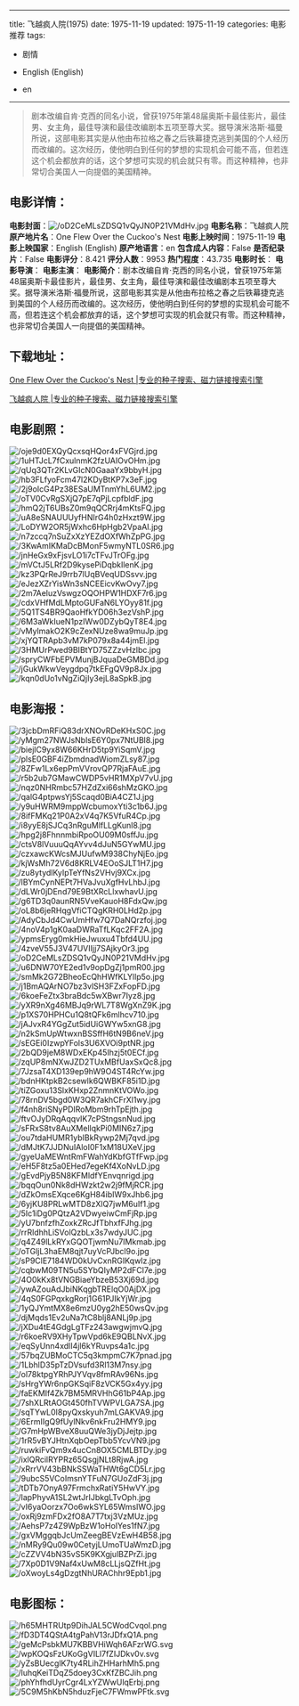 
---
title: 飞越疯人院(1975)
date: 1975-11-19
updated: 1975-11-19
categories: 电影推荐
tags:
- 剧情

- English (English)
- en
---


> 剧本改编自肯·克西的同名小说，曾获1975年第48届奥斯卡最佳影片，最佳男、女主角，最佳导演和最佳改编剧本五项至尊大奖。据导演米洛斯·福曼所说，这部电影其实是从他由布拉格之春之后铁幕捷克逃到美国的个人经历而改编的。这次经历，使他明白到任何的梦想的实现机会可能不高，但若连这个机会都放弃的话，这个梦想可实现的机会就只有零。而这种精神，也非常切合美国人一向提倡的美国精神。

## **电影详情**：

**电影封面**：<img src="https://image.tmdb.org/t/p/w200/oD2CeMLsZDSQ1vQyJN0P21VMdHv.jpg" alt="/oD2CeMLsZDSQ1vQyJN0P21VMdHv.jpg" title="/oD2CeMLsZDSQ1vQyJN0P21VMdHv.jpg">
**电影名称**：飞越疯人院
**原产地片名**：One Flew Over the Cuckoo's Nest
**电影上映时间**：1975-11-19
**电影上映国家**：English (English)
**原产地语言**：en
**包含成人内容**：False
**是否纪录片**：False
**电影评分**：8.421
**评分人数**：9953
**热门程度**：43.735
**电影时长**：
**电影导演**：
**电影主演**：
**电影简介**：剧本改编自肯·克西的同名小说，曾获1975年第48届奥斯卡最佳影片，最佳男、女主角，最佳导演和最佳改编剧本五项至尊大奖。据导演米洛斯·福曼所说，这部电影其实是从他由布拉格之春之后铁幕捷克逃到美国的个人经历而改编的。这次经历，使他明白到任何的梦想的实现机会可能不高，但若连这个机会都放弃的话，这个梦想可实现的机会就只有零。而这种精神，也非常切合美国人一向提倡的美国精神。

## **下载地址**：
[One Flew Over the Cuckoo's Nest |专业的种子搜索、磁力链接搜索引擎](https://movie.amd794.com:2083/?search=One%20Flew%20Over%20the%20Cuckoo%27s%20Nest&ordering=&mode=match_phrase&page_size=10&page=1)

[飞越疯人院 |专业的种子搜索、磁力链接搜索引擎](https://movie.amd794.com:2083/?search=%E9%A3%9E%E8%B6%8A%E7%96%AF%E4%BA%BA%E9%99%A2&ordering=&mode=match_phrase&page_size=10&page=1)
 

## **电影剧照**：
<img src="https://image.tmdb.org/t/p/original/oje9d0EXQyQcxsqHQor4xFVGjrd.jpg" alt="/oje9d0EXQyQcxsqHQor4xFVGjrd.jpg" title="/oje9d0EXQyQcxsqHQor4xFVGjrd.jpg"><img src="https://image.tmdb.org/t/p/original/1uHTJcL7fCxulnmK2fzUAIOvOHm.jpg" alt="/1uHTJcL7fCxulnmK2fzUAIOvOHm.jpg" title="/1uHTJcL7fCxulnmK2fzUAIOvOHm.jpg"><img src="https://image.tmdb.org/t/p/original/qUq3QTr2KLvGIcN0GaaaYx9bbyH.jpg" alt="/qUq3QTr2KLvGIcN0GaaaYx9bbyH.jpg" title="/qUq3QTr2KLvGIcN0GaaaYx9bbyH.jpg"><img src="https://image.tmdb.org/t/p/original/hb3FLfyoFcm47l2KDyBtKP7x3eF.jpg" alt="/hb3FLfyoFcm47l2KDyBtKP7x3eF.jpg" title="/hb3FLfyoFcm47l2KDyBtKP7x3eF.jpg"><img src="https://image.tmdb.org/t/p/original/2j9oIcG4Pz38ESaUMTnmYhL6UM2.jpg" alt="/2j9oIcG4Pz38ESaUMTnmYhL6UM2.jpg" title="/2j9oIcG4Pz38ESaUMTnmYhL6UM2.jpg"><img src="https://image.tmdb.org/t/p/original/oTV0CvRgSXjQ7pE7qPjLcpfbldF.jpg" alt="/oTV0CvRgSXjQ7pE7qPjLcpfbldF.jpg" title="/oTV0CvRgSXjQ7pE7qPjLcpfbldF.jpg"><img src="https://image.tmdb.org/t/p/original/hmQ2jT6UBsZ0m9qQCRrj4mKtsFQ.jpg" alt="/hmQ2jT6UBsZ0m9qQCRrj4mKtsFQ.jpg" title="/hmQ2jT6UBsZ0m9qQCRrj4mKtsFQ.jpg"><img src="https://image.tmdb.org/t/p/original/uA8eSNAUUUyfHNIrG4h0zHxzt9W.jpg" alt="/uA8eSNAUUUyfHNIrG4h0zHxzt9W.jpg" title="/uA8eSNAUUUyfHNIrG4h0zHxzt9W.jpg"><img src="https://image.tmdb.org/t/p/original/LoDYW2OR5jWxhc6HpHgb2VpaAI.jpg" alt="/LoDYW2OR5jWxhc6HpHgb2VpaAI.jpg" title="/LoDYW2OR5jWxhc6HpHgb2VpaAI.jpg"><img src="https://image.tmdb.org/t/p/original/n7zccq7nSuZxXzYEZdOXfWhZpPG.jpg" alt="/n7zccq7nSuZxXzYEZdOXfWhZpPG.jpg" title="/n7zccq7nSuZxXzYEZdOXfWhZpPG.jpg"><img src="https://image.tmdb.org/t/p/original/3KwAmIKMaDcBMonF5wmyNTL0SR6.jpg" alt="/3KwAmIKMaDcBMonF5wmyNTL0SR6.jpg" title="/3KwAmIKMaDcBMonF5wmyNTL0SR6.jpg"><img src="https://image.tmdb.org/t/p/original/jnHeGx9xFjsvLO1i7cTFvJTrOFg.jpg" alt="/jnHeGx9xFjsvLO1i7cTFvJTrOFg.jpg" title="/jnHeGx9xFjsvLO1i7cTFvJTrOFg.jpg"><img src="https://image.tmdb.org/t/p/original/mVCtJ5LRf2D9kysePiDqbkIlenK.jpg" alt="/mVCtJ5LRf2D9kysePiDqbkIlenK.jpg" title="/mVCtJ5LRf2D9kysePiDqbkIlenK.jpg"><img src="https://image.tmdb.org/t/p/original/kz3PQrReJ9rrb7lUqBVeqUDSsvv.jpg" alt="/kz3PQrReJ9rrb7lUqBVeqUDSsvv.jpg" title="/kz3PQrReJ9rrb7lUqBVeqUDSsvv.jpg"><img src="https://image.tmdb.org/t/p/original/eJezXZrYisWn3sNCEEicvKwOvy7.jpg" alt="/eJezXZrYisWn3sNCEEicvKwOvy7.jpg" title="/eJezXZrYisWn3sNCEEicvKwOvy7.jpg"><img src="https://image.tmdb.org/t/p/original/2m7AeluzVswgzOQOHPW1HDXF7r6.jpg" alt="/2m7AeluzVswgzOQOHPW1HDXF7r6.jpg" title="/2m7AeluzVswgzOQOHPW1HDXF7r6.jpg"><img src="https://image.tmdb.org/t/p/original/cdxVHfMdLMptoGUFaN6LYOyy81f.jpg" alt="/cdxVHfMdLMptoGUFaN6LYOyy81f.jpg" title="/cdxVHfMdLMptoGUFaN6LYOyy81f.jpg"><img src="https://image.tmdb.org/t/p/original/5Q1TS4BR9QaoHfkYD06h3ezVshP.jpg" alt="/5Q1TS4BR9QaoHfkYD06h3ezVshP.jpg" title="/5Q1TS4BR9QaoHfkYD06h3ezVshP.jpg"><img src="https://image.tmdb.org/t/p/original/6M3aWkIueN1pzIWw0DZybQyT8E4.jpg" alt="/6M3aWkIueN1pzIWw0DZybQyT8E4.jpg" title="/6M3aWkIueN1pzIWw0DZybQyT8E4.jpg"><img src="https://image.tmdb.org/t/p/original/vMylmakO2K9cZexNUze8wa9muJp.jpg" alt="/vMylmakO2K9cZexNUze8wa9muJp.jpg" title="/vMylmakO2K9cZexNUze8wa9muJp.jpg"><img src="https://image.tmdb.org/t/p/original/xjYQTRApb3vM7kP079x8a44jmEl.jpg" alt="/xjYQTRApb3vM7kP079x8a44jmEl.jpg" title="/xjYQTRApb3vM7kP079x8a44jmEl.jpg"><img src="https://image.tmdb.org/t/p/original/3HMUrPwed9BIBtYD75ZZzvHzlbc.jpg" alt="/3HMUrPwed9BIBtYD75ZZzvHzlbc.jpg" title="/3HMUrPwed9BIBtYD75ZZzvHzlbc.jpg"><img src="https://image.tmdb.org/t/p/original/spryCWFbEPVMunjBJquaDeGMBDd.jpg" alt="/spryCWFbEPVMunjBJquaDeGMBDd.jpg" title="/spryCWFbEPVMunjBJquaDeGMBDd.jpg"><img src="https://image.tmdb.org/t/p/original/jGukWkwVeygdpq7tkEFgQV9p8Jx.jpg" alt="/jGukWkwVeygdpq7tkEFgQV9p8Jx.jpg" title="/jGukWkwVeygdpq7tkEFgQV9p8Jx.jpg"><img src="https://image.tmdb.org/t/p/original/kqn0dUo1vNgZiQjIy3ejL8aSpkB.jpg" alt="/kqn0dUo1vNgZiQjIy3ejL8aSpkB.jpg" title="/kqn0dUo1vNgZiQjIy3ejL8aSpkB.jpg">

## **电影海报**：
<img src="https://image.tmdb.org/t/p/original/3jcbDmRFiQ83drXNOvRDeKHxS0C.jpg" alt="/3jcbDmRFiQ83drXNOvRDeKHxS0C.jpg" title="/3jcbDmRFiQ83drXNOvRDeKHxS0C.jpg"><img src="https://image.tmdb.org/t/p/original/yMgm27NWJsNblsE6Y0px7NtUBl8.jpg" alt="/yMgm27NWJsNblsE6Y0px7NtUBl8.jpg" title="/yMgm27NWJsNblsE6Y0px7NtUBl8.jpg"><img src="https://image.tmdb.org/t/p/original/biejlC9yx8W66KHrD5tp9YiSqmV.jpg" alt="/biejlC9yx8W66KHrD5tp9YiSqmV.jpg" title="/biejlC9yx8W66KHrD5tp9YiSqmV.jpg"><img src="https://image.tmdb.org/t/p/original/plsE0GBF4iZbmdnadWiomZLsy87.jpg" alt="/plsE0GBF4iZbmdnadWiomZLsy87.jpg" title="/plsE0GBF4iZbmdnadWiomZLsy87.jpg"><img src="https://image.tmdb.org/t/p/original/8ZFw1Lx6epPmVVrovQP7RjaFAuE.jpg" alt="/8ZFw1Lx6epPmVVrovQP7RjaFAuE.jpg" title="/8ZFw1Lx6epPmVVrovQP7RjaFAuE.jpg"><img src="https://image.tmdb.org/t/p/original/r5b2ub7GMawCWDP5vHR1MXpV7vU.jpg" alt="/r5b2ub7GMawCWDP5vHR1MXpV7vU.jpg" title="/r5b2ub7GMawCWDP5vHR1MXpV7vU.jpg"><img src="https://image.tmdb.org/t/p/original/nqz0NHRmbc57HZdZxi66shMzGKO.jpg" alt="/nqz0NHRmbc57HZdZxi66shMzGKO.jpg" title="/nqz0NHRmbc57HZdZxi66shMzGKO.jpg"><img src="https://image.tmdb.org/t/p/original/qalG4ptpwsYj5Scaqd0BiA4CZ1J.jpg" alt="/qalG4ptpwsYj5Scaqd0BiA4CZ1J.jpg" title="/qalG4ptpwsYj5Scaqd0BiA4CZ1J.jpg"><img src="https://image.tmdb.org/t/p/original/y9uHWRM9mppWcbumoxYti3c1b6J.jpg" alt="/y9uHWRM9mppWcbumoxYti3c1b6J.jpg" title="/y9uHWRM9mppWcbumoxYti3c1b6J.jpg"><img src="https://image.tmdb.org/t/p/original/8ifFMKq21P0A2xV4q7K5VfuR4Cp.jpg" alt="/8ifFMKq21P0A2xV4q7K5VfuR4Cp.jpg" title="/8ifFMKq21P0A2xV4q7K5VfuR4Cp.jpg"><img src="https://image.tmdb.org/t/p/original/i8yyE8jSJCq3nRguMlfLLgKunl8.jpg" alt="/i8yyE8jSJCq3nRguMlfLLgKunl8.jpg" title="/i8yyE8jSJCq3nRguMlfLLgKunl8.jpg"><img src="https://image.tmdb.org/t/p/original/hpg2j8FhnnmbiRpoOU09M0sffJu.jpg" alt="/hpg2j8FhnnmbiRpoOU09M0sffJu.jpg" title="/hpg2j8FhnnmbiRpoOU09M0sffJu.jpg"><img src="https://image.tmdb.org/t/p/original/ctsV8lVuuuQqAYvv4dJuN5GYwMU.jpg" alt="/ctsV8lVuuuQqAYvv4dJuN5GYwMU.jpg" title="/ctsV8lVuuuQqAYvv4dJuN5GYwMU.jpg"><img src="https://image.tmdb.org/t/p/original/czxawcKWcsMJUufwM938ChyNjEo.jpg" alt="/czxawcKWcsMJUufwM938ChyNjEo.jpg" title="/czxawcKWcsMJUufwM938ChyNjEo.jpg"><img src="https://image.tmdb.org/t/p/original/kjWsMh72V6d8KRLV4EOoSJLT1H7.jpg" alt="/kjWsMh72V6d8KRLV4EOoSJLT1H7.jpg" title="/kjWsMh72V6d8KRLV4EOoSJLT1H7.jpg"><img src="https://image.tmdb.org/t/p/original/zu8ytydlKyIpTeYfNs2VHvj9XCx.jpg" alt="/zu8ytydlKyIpTeYfNs2VHvj9XCx.jpg" title="/zu8ytydlKyIpTeYfNs2VHvj9XCx.jpg"><img src="https://image.tmdb.org/t/p/original/lBYmCynNEPt7HVaJvuXgfHvLhbJ.jpg" alt="/lBYmCynNEPt7HVaJvuXgfHvLhbJ.jpg" title="/lBYmCynNEPt7HVaJvuXgfHvLhbJ.jpg"><img src="https://image.tmdb.org/t/p/original/dLWr0jDEnd79E9BtXRcLlxwhavU.jpg" alt="/dLWr0jDEnd79E9BtXRcLlxwhavU.jpg" title="/dLWr0jDEnd79E9BtXRcLlxwhavU.jpg"><img src="https://image.tmdb.org/t/p/original/g6TD3q0aunRN5VveKauoH8FdxQw.jpg" alt="/g6TD3q0aunRN5VveKauoH8FdxQw.jpg" title="/g6TD3q0aunRN5VveKauoH8FdxQw.jpg"><img src="https://image.tmdb.org/t/p/original/oL8b6jeRHqgVfiCTQgKRH0LHd2p.jpg" alt="/oL8b6jeRHqgVfiCTQgKRH0LHd2p.jpg" title="/oL8b6jeRHqgVfiCTQgKRH0LHd2p.jpg"><img src="https://image.tmdb.org/t/p/original/AdyCbJd4CwUmHfw7Q7DaNQrzfoj.jpg" alt="/AdyCbJd4CwUmHfw7Q7DaNQrzfoj.jpg" title="/AdyCbJd4CwUmHfw7Q7DaNQrzfoj.jpg"><img src="https://image.tmdb.org/t/p/original/4noV4p1gK0aaDWRaTfLKqc2FF2A.jpg" alt="/4noV4p1gK0aaDWRaTfLKqc2FF2A.jpg" title="/4noV4p1gK0aaDWRaTfLKqc2FF2A.jpg"><img src="https://image.tmdb.org/t/p/original/ypmsEryg0mkHieJwuxu4Tbfd4UU.jpg" alt="/ypmsEryg0mkHieJwuxu4Tbfd4UU.jpg" title="/ypmsEryg0mkHieJwuxu4Tbfd4UU.jpg"><img src="https://image.tmdb.org/t/p/original/4zveV55J3V47UVIIjj7SAjkyOr3.jpg" alt="/4zveV55J3V47UVIIjj7SAjkyOr3.jpg" title="/4zveV55J3V47UVIIjj7SAjkyOr3.jpg"><img src="https://image.tmdb.org/t/p/original/oD2CeMLsZDSQ1vQyJN0P21VMdHv.jpg" alt="/oD2CeMLsZDSQ1vQyJN0P21VMdHv.jpg" title="/oD2CeMLsZDSQ1vQyJN0P21VMdHv.jpg"><img src="https://image.tmdb.org/t/p/original/u6DNW70YE2ed1v9opDgZj1pmR00.jpg" alt="/u6DNW70YE2ed1v9opDgZj1pmR00.jpg" title="/u6DNW70YE2ed1v9opDgZj1pmR00.jpg"><img src="https://image.tmdb.org/t/p/original/smMk2G72BheoEcQhHWfKLYllp5o.jpg" alt="/smMk2G72BheoEcQhHWfKLYllp5o.jpg" title="/smMk2G72BheoEcQhHWfKLYllp5o.jpg"><img src="https://image.tmdb.org/t/p/original/j1BmAQArNO7bz3vlSH3FZxFopFD.jpg" alt="/j1BmAQArNO7bz3vlSH3FZxFopFD.jpg" title="/j1BmAQArNO7bz3vlSH3FZxFopFD.jpg"><img src="https://image.tmdb.org/t/p/original/6koeFeZtx3braBdc5wXBwr7Iyz8.jpg" alt="/6koeFeZtx3braBdc5wXBwr7Iyz8.jpg" title="/6koeFeZtx3braBdc5wXBwr7Iyz8.jpg"><img src="https://image.tmdb.org/t/p/original/yXR9nXg46MBJq9rWL7T8WgXnZ9K.jpg" alt="/yXR9nXg46MBJq9rWL7T8WgXnZ9K.jpg" title="/yXR9nXg46MBJq9rWL7T8WgXnZ9K.jpg"><img src="https://image.tmdb.org/t/p/original/p1XS70HPHCu1Q8tQFk6mlhcv710.jpg" alt="/p1XS70HPHCu1Q8tQFk6mlhcv710.jpg" title="/p1XS70HPHCu1Q8tQFk6mlhcv710.jpg"><img src="https://image.tmdb.org/t/p/original/jAJvxR4YGgZut5idUiGWYw5xnG8.jpg" alt="/jAJvxR4YGgZut5idUiGWYw5xnG8.jpg" title="/jAJvxR4YGgZut5idUiGWYw5xnG8.jpg"><img src="https://image.tmdb.org/t/p/original/n2kSmUpWtwxnBSSffH6tN9B6neV.jpg" alt="/n2kSmUpWtwxnBSSffH6tN9B6neV.jpg" title="/n2kSmUpWtwxnBSSffH6tN9B6neV.jpg"><img src="https://image.tmdb.org/t/p/original/sEGEi0IzwpYFols3U6XVOi9ptNR.jpg" alt="/sEGEi0IzwpYFols3U6XVOi9ptNR.jpg" title="/sEGEi0IzwpYFols3U6XVOi9ptNR.jpg"><img src="https://image.tmdb.org/t/p/original/2bQD9jeM8WDxEKp45Ihzj5t0ECf.jpg" alt="/2bQD9jeM8WDxEKp45Ihzj5t0ECf.jpg" title="/2bQD9jeM8WDxEKp45Ihzj5t0ECf.jpg"><img src="https://image.tmdb.org/t/p/original/zqUP8mNXwJZD2TUxMBfUaxSxQc8.jpg" alt="/zqUP8mNXwJZD2TUxMBfUaxSxQc8.jpg" title="/zqUP8mNXwJZD2TUxMBfUaxSxQc8.jpg"><img src="https://image.tmdb.org/t/p/original/7JzsaT4XD139ep9hW9O4ST4RcYw.jpg" alt="/7JzsaT4XD139ep9hW9O4ST4RcYw.jpg" title="/7JzsaT4XD139ep9hW9O4ST4RcYw.jpg"><img src="https://image.tmdb.org/t/p/original/bdnHKtpkB2csewlk6QWBKF85i1D.jpg" alt="/bdnHKtpkB2csewlk6QWBKF85i1D.jpg" title="/bdnHKtpkB2csewlk6QWBKF85i1D.jpg"><img src="https://image.tmdb.org/t/p/original/tiZGoxu13SlxKHxp2ZnmnKtVOWo.jpg" alt="/tiZGoxu13SlxKHxp2ZnmnKtVOWo.jpg" title="/tiZGoxu13SlxKHxp2ZnmnKtVOWo.jpg"><img src="https://image.tmdb.org/t/p/original/78rnDV5bgd0W3QR7akhCFrXl1wy.jpg" alt="/78rnDV5bgd0W3QR7akhCFrXl1wy.jpg" title="/78rnDV5bgd0W3QR7akhCFrXl1wy.jpg"><img src="https://image.tmdb.org/t/p/original/f4nh8riSNyPDIRoMbm9rhTpEjth.jpg" alt="/f4nh8riSNyPDIRoMbm9rhTpEjth.jpg" title="/f4nh8riSNyPDIRoMbm9rhTpEjth.jpg"><img src="https://image.tmdb.org/t/p/original/ftvOJyDRqAqqvIK7cPStngsnNud.jpg" alt="/ftvOJyDRqAqqvIK7cPStngsnNud.jpg" title="/ftvOJyDRqAqqvIK7cPStngsnNud.jpg"><img src="https://image.tmdb.org/t/p/original/sFRxS8tv8AuXMellqkPi0MIN6z7.jpg" alt="/sFRxS8tv8AuXMellqkPi0MIN6z7.jpg" title="/sFRxS8tv8AuXMellqkPi0MIN6z7.jpg"><img src="https://image.tmdb.org/t/p/original/ou7tdaHUMR1ybIBkRywp2Mj7qvd.jpg" alt="/ou7tdaHUMR1ybIBkRywp2Mj7qvd.jpg" title="/ou7tdaHUMR1ybIBkRywp2Mj7qvd.jpg"><img src="https://image.tmdb.org/t/p/original/dMJtK7JJDNuIAloI0F1xM18UXeV.jpg" alt="/dMJtK7JJDNuIAloI0F1xM18UXeV.jpg" title="/dMJtK7JJDNuIAloI0F1xM18UXeV.jpg"><img src="https://image.tmdb.org/t/p/original/gyeUaMEWntRmFWahYdKbfGTfFwp.jpg" alt="/gyeUaMEWntRmFWahYdKbfGTfFwp.jpg" title="/gyeUaMEWntRmFWahYdKbfGTfFwp.jpg"><img src="https://image.tmdb.org/t/p/original/eH5F8tz5a0EHed7egeKf4XoNvLD.jpg" alt="/eH5F8tz5a0EHed7egeKf4XoNvLD.jpg" title="/eH5F8tz5a0EHed7egeKf4XoNvLD.jpg"><img src="https://image.tmdb.org/t/p/original/gEvdPjyB5N8KFMldfYEnvqnrigd.jpg" alt="/gEvdPjyB5N8KFMldfYEnvqnrigd.jpg" title="/gEvdPjyB5N8KFMldfYEnvqnrigd.jpg"><img src="https://image.tmdb.org/t/p/original/bqqOun0Nk8dHWzkt2w2j9fMjRCR.jpg" alt="/bqqOun0Nk8dHWzkt2w2j9fMjRCR.jpg" title="/bqqOun0Nk8dHWzkt2w2j9fMjRCR.jpg"><img src="https://image.tmdb.org/t/p/original/dZkOmsEXqce6KgH84ibIW9xJhb6.jpg" alt="/dZkOmsEXqce6KgH84ibIW9xJhb6.jpg" title="/dZkOmsEXqce6KgH84ibIW9xJhb6.jpg"><img src="https://image.tmdb.org/t/p/original/6yjKU8PRLwMTD8zXlQ7jwM6uIf1.jpg" alt="/6yjKU8PRLwMTD8zXlQ7jwM6uIf1.jpg" title="/6yjKU8PRLwMTD8zXlQ7jwM6uIf1.jpg"><img src="https://image.tmdb.org/t/p/original/5Ic1iDg0PQtzA2VDwyeiwCmFjRp.jpg" alt="/5Ic1iDg0PQtzA2VDwyeiwCmFjRp.jpg" title="/5Ic1iDg0PQtzA2VDwyeiwCmFjRp.jpg"><img src="https://image.tmdb.org/t/p/original/yU7bnfzfhZoxkZRcJfTbhxfFJhg.jpg" alt="/yU7bnfzfhZoxkZRcJfTbhxfFJhg.jpg" title="/yU7bnfzfhZoxkZRcJfTbhxfFJhg.jpg"><img src="https://image.tmdb.org/t/p/original/rrRldhhLiSVolQzbLx3s7wdyJUC.jpg" alt="/rrRldhhLiSVolQzbLx3s7wdyJUC.jpg" title="/rrRldhhLiSVolQzbLx3s7wdyJUC.jpg"><img src="https://image.tmdb.org/t/p/original/q4Z49lLkRYxGQOTjwmNu7IMkmab.jpg" alt="/q4Z49lLkRYxGQOTjwmNu7IMkmab.jpg" title="/q4Z49lLkRYxGQOTjwmNu7IMkmab.jpg"><img src="https://image.tmdb.org/t/p/original/oTGljL3haEM8qjt7uyVcPJbcl9o.jpg" alt="/oTGljL3haEM8qjt7uyVcPJbcl9o.jpg" title="/oTGljL3haEM8qjt7uyVcPJbcl9o.jpg"><img src="https://image.tmdb.org/t/p/original/sP9ClE7184WD0kUvCxnRGIKqwIz.jpg" alt="/sP9ClE7184WD0kUvCxnRGIKqwIz.jpg" title="/sP9ClE7184WD0kUvCxnRGIKqwIz.jpg"><img src="https://image.tmdb.org/t/p/original/cqbwM09TN5u5SYbQIyMP2dFCl7e.jpg" alt="/cqbwM09TN5u5SYbQIyMP2dFCl7e.jpg" title="/cqbwM09TN5u5SYbQIyMP2dFCl7e.jpg"><img src="https://image.tmdb.org/t/p/original/4O0kKx8tVNGBiaeYbzeB53Xj69d.jpg" alt="/4O0kKx8tVNGBiaeYbzeB53Xj69d.jpg" title="/4O0kKx8tVNGBiaeYbzeB53Xj69d.jpg"><img src="https://image.tmdb.org/t/p/original/ywAZouAdJbiNKqgbTRElqO0AjDX.jpg" alt="/ywAZouAdJbiNKqgbTRElqO0AjDX.jpg" title="/ywAZouAdJbiNKqgbTRElqO0AjDX.jpg"><img src="https://image.tmdb.org/t/p/original/4qS0FGPqxkgRorj1G61PJIkYjWr.jpg" alt="/4qS0FGPqxkgRorj1G61PJIkYjWr.jpg" title="/4qS0FGPqxkgRorj1G61PJIkYjWr.jpg"><img src="https://image.tmdb.org/t/p/original/1yQJYmtMX8e6mzU0yg2hE50wsQv.jpg" alt="/1yQJYmtMX8e6mzU0yg2hE50wsQv.jpg" title="/1yQJYmtMX8e6mzU0yg2hE50wsQv.jpg"><img src="https://image.tmdb.org/t/p/original/djMqds1Ev2uNa7tC8blj8ANLj9p.jpg" alt="/djMqds1Ev2uNa7tC8blj8ANLj9p.jpg" title="/djMqds1Ev2uNa7tC8blj8ANLj9p.jpg"><img src="https://image.tmdb.org/t/p/original/jXDu4tE4GdgLgTFz243awgwjmvQ.jpg" alt="/jXDu4tE4GdgLgTFz243awgwjmvQ.jpg" title="/jXDu4tE4GdgLgTFz243awgwjmvQ.jpg"><img src="https://image.tmdb.org/t/p/original/r6koeRV9XHyTpwVpd6kE9QBLNvX.jpg" alt="/r6koeRV9XHyTpwVpd6kE9QBLNvX.jpg" title="/r6koeRV9XHyTpwVpd6kE9QBLNvX.jpg"><img src="https://image.tmdb.org/t/p/original/eqSyUnn4xdlI4jl6kYRuvps4a1c.jpg" alt="/eqSyUnn4xdlI4jl6kYRuvps4a1c.jpg" title="/eqSyUnn4xdlI4jl6kYRuvps4a1c.jpg"><img src="https://image.tmdb.org/t/p/original/57bqZUBMoCTC5q3kmpmC7K7pnad.jpg" alt="/57bqZUBMoCTC5q3kmpmC7K7pnad.jpg" title="/57bqZUBMoCTC5q3kmpmC7K7pnad.jpg"><img src="https://image.tmdb.org/t/p/original/1LbhlD35pTzDVsufd3Rl13M7nsy.jpg" alt="/1LbhlD35pTzDVsufd3Rl13M7nsy.jpg" title="/1LbhlD35pTzDVsufd3Rl13M7nsy.jpg"><img src="https://image.tmdb.org/t/p/original/ol78ktpgYRhPJYVqv8fmRAv96Ns.jpg" alt="/ol78ktpgYRhPJYVqv8fmRAv96Ns.jpg" title="/ol78ktpgYRhPJYVqv8fmRAv96Ns.jpg"><img src="https://image.tmdb.org/t/p/original/sHrgYWr6npGKSqiF8zVCK5Gx4yy.jpg" alt="/sHrgYWr6npGKSqiF8zVCK5Gx4yy.jpg" title="/sHrgYWr6npGKSqiF8zVCK5Gx4yy.jpg"><img src="https://image.tmdb.org/t/p/original/faEKMIf4Zk7BM5MRVHhG61bP4Ap.jpg" alt="/faEKMIf4Zk7BM5MRVHhG61bP4Ap.jpg" title="/faEKMIf4Zk7BM5MRVHhG61bP4Ap.jpg"><img src="https://image.tmdb.org/t/p/original/7shXLRtAOGt450fhTVWPVLGA7SA.jpg" alt="/7shXLRtAOGt450fhTVWPVLGA7SA.jpg" title="/7shXLRtAOGt450fhTVWPVLGA7SA.jpg"><img src="https://image.tmdb.org/t/p/original/sqTYwL0I8pyQxskyuh7mLGAKVA9.jpg" alt="/sqTYwL0I8pyQxskyuh7mLGAKVA9.jpg" title="/sqTYwL0I8pyQxskyuh7mLGAKVA9.jpg"><img src="https://image.tmdb.org/t/p/original/6ErmIIgQ9fUylNkv6nkFru2HMY9.jpg" alt="/6ErmIIgQ9fUylNkv6nkFru2HMY9.jpg" title="/6ErmIIgQ9fUylNkv6nkFru2HMY9.jpg"><img src="https://image.tmdb.org/t/p/original/G7mHpWBveX8uuQWe3jyDjJejtp.jpg" alt="/G7mHpWBveX8uuQWe3jyDjJejtp.jpg" title="/G7mHpWBveX8uuQWe3jyDjJejtp.jpg"><img src="https://image.tmdb.org/t/p/original/1rR5vBYJHtnXqbOepTbb5YcvVN9.jpg" alt="/1rR5vBYJHtnXqbOepTbb5YcvVN9.jpg" title="/1rR5vBYJHtnXqbOepTbb5YcvVN9.jpg"><img src="https://image.tmdb.org/t/p/original/ruwkiFvQm9x4ucCn8OX5CMLBTDy.jpg" alt="/ruwkiFvQm9x4ucCn8OX5CMLBTDy.jpg" title="/ruwkiFvQm9x4ucCn8OX5CMLBTDy.jpg"><img src="https://image.tmdb.org/t/p/original/ixlQRcilRYPRz65QsgjNLt8RjwA.jpg" alt="/ixlQRcilRYPRz65QsgjNLt8RjwA.jpg" title="/ixlQRcilRYPRz65QsgjNLt8RjwA.jpg"><img src="https://image.tmdb.org/t/p/original/xRrrVV43bBNkSSWaTHWt6gCD5Lr.jpg" alt="/xRrrVV43bBNkSSWaTHWt6gCD5Lr.jpg" title="/xRrrVV43bBNkSSWaTHWt6gCD5Lr.jpg"><img src="https://image.tmdb.org/t/p/original/9ubcS5VCoImsnYTFuN7GUoZdF3j.jpg" alt="/9ubcS5VCoImsnYTFuN7GUoZdF3j.jpg" title="/9ubcS5VCoImsnYTFuN7GUoZdF3j.jpg"><img src="https://image.tmdb.org/t/p/original/tDTb7OnyA97FrmchxRatiY5HwVY.jpg" alt="/tDTb7OnyA97FrmchxRatiY5HwVY.jpg" title="/tDTb7OnyA97FrmchxRatiY5HwVY.jpg"><img src="https://image.tmdb.org/t/p/original/lapPhyvA1SL2wtJrIJbkgLTvOph.jpg" alt="/lapPhyvA1SL2wtJrIJbkgLTvOph.jpg" title="/lapPhyvA1SL2wtJrIJbkgLTvOph.jpg"><img src="https://image.tmdb.org/t/p/original/vI6yaOorzx7Oo6wkSYL65WmsIWO.jpg" alt="/vI6yaOorzx7Oo6wkSYL65WmsIWO.jpg" title="/vI6yaOorzx7Oo6wkSYL65WmsIWO.jpg"><img src="https://image.tmdb.org/t/p/original/oxRj9zmFDx2fO8A7T7txj3VzMUz.jpg" alt="/oxRj9zmFDx2fO8A7T7txj3VzMUz.jpg" title="/oxRj9zmFDx2fO8A7T7txj3VzMUz.jpg"><img src="https://image.tmdb.org/t/p/original/AehsP7z4Z9WpBzW1oHoIYes1fN7.jpg" alt="/AehsP7z4Z9WpBzW1oHoIYes1fN7.jpg" title="/AehsP7z4Z9WpBzW1oHoIYes1fN7.jpg"><img src="https://image.tmdb.org/t/p/original/gxVMggqbJcUmZeegBEVzEwH4B58.jpg" alt="/gxVMggqbJcUmZeegBEVzEwH4B58.jpg" title="/gxVMggqbJcUmZeegBEVzEwH4B58.jpg"><img src="https://image.tmdb.org/t/p/original/nMRy9Qu09w0CetyjLUmoTUaWmzD.jpg" alt="/nMRy9Qu09w0CetyjLUmoTUaWmzD.jpg" title="/nMRy9Qu09w0CetyjLUmoTUaWmzD.jpg"><img src="https://image.tmdb.org/t/p/original/cZZVV4bN35vS5K9KXgjulBZPrZi.jpg" alt="/cZZVV4bN35vS5K9KXgjulBZPrZi.jpg" title="/cZZVV4bN35vS5K9KXgjulBZPrZi.jpg"><img src="https://image.tmdb.org/t/p/original/7Xp0D1V9Naf4xUwM8cLLjsQZfHt.jpg" alt="/7Xp0D1V9Naf4xUwM8cLLjsQZfHt.jpg" title="/7Xp0D1V9Naf4xUwM8cLLjsQZfHt.jpg"><img src="https://image.tmdb.org/t/p/original/oXwoyLs4gDzgtNhURAChhr9Epb1.jpg" alt="/oXwoyLs4gDzgtNhURAChhr9Epb1.jpg" title="/oXwoyLs4gDzgtNhURAChhr9Epb1.jpg">

## **电影图标**：
<img src="https://image.tmdb.org/t/p/original/h65MHTRUtp9DihJAL5CWodCvqol.png" alt="/h65MHTRUtp9DihJAL5CWodCvqol.png" title="/h65MHTRUtp9DihJAL5CWodCvqol.png"><img src="https://image.tmdb.org/t/p/original/fD3DT4QStA4tgPahV13rJDfxQ1A.png" alt="/fD3DT4QStA4tgPahV13rJDfxQ1A.png" title="/fD3DT4QStA4tgPahV13rJDfxQ1A.png"><img src="https://image.tmdb.org/t/p/original/geMcPsbkMU7KBBVHiWqh6AFzrWG.svg" alt="/geMcPsbkMU7KBBVHiWqh6AFzrWG.svg" title="/geMcPsbkMU7KBBVHiWqh6AFzrWG.svg"><img src="https://image.tmdb.org/t/p/original/wpKOQsFzUKoGgVILl7fZIJDkv0v.svg" alt="/wpKOQsFzUKoGgVILl7fZIJDkv0v.svg" title="/wpKOQsFzUKoGgVILl7fZIJDkv0v.svg"><img src="https://image.tmdb.org/t/p/original/yZsBUecglK7ty4RLihZHHarhMh5.png" alt="/yZsBUecglK7ty4RLihZHHarhMh5.png" title="/yZsBUecglK7ty4RLihZHHarhMh5.png"><img src="https://image.tmdb.org/t/p/original/luhqKeiTDqZ5doey3CxKfZBCJih.png" alt="/luhqKeiTDqZ5doey3CxKfZBCJih.png" title="/luhqKeiTDqZ5doey3CxKfZBCJih.png"><img src="https://image.tmdb.org/t/p/original/phYhfhdUyrCgr4LxYZWwUlqErbj.png" alt="/phYhfhdUyrCgr4LxYZWwUlqErbj.png" title="/phYhfhdUyrCgr4LxYZWwUlqErbj.png"><img src="https://image.tmdb.org/t/p/original/5C9M5hKbN5hduzFjeC7FWmwPFtk.svg" alt="/5C9M5hKbN5hduzFjeC7FWmwPFtk.svg" title="/5C9M5hKbN5hduzFjeC7FWmwPFtk.svg">
